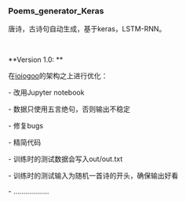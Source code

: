 ### Poems_generator_Keras
唐诗，古诗句自动生成，基于keras，LSTM-RNN。

 
 
**Version 1.0: **

在[ioiogoo](https://github.com/ioiogoo/poetry_generator_Keras)的架构之上进行优化：

- 改用Jupyter notebook

- 数据只使用五言绝句，否则输出不稳定

- 修复bugs

- 精简代码

- 训练时的测试数据会写入out/out.txt

- 训练时的测试输入为随机一首诗的开头，确保输出好看

- ………………
